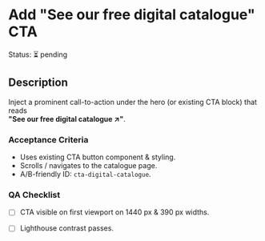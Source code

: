 # Add "See our free digital catalogue" CTA
Status: ⏳ pending

## Description
Inject a prominent call-to-action under the hero (or existing CTA block) that reads  
**"See our free digital catalogue ↗"**.

### Acceptance Criteria
- Uses existing CTA button component & styling.
- Scrolls / navigates to the catalogue page.
- A/B-friendly ID: `cta-digital-catalogue`.

### QA Checklist
- [ ] CTA visible on first viewport on 1440 px & 390 px widths.
- [ ] Lighthouse contrast passes.

